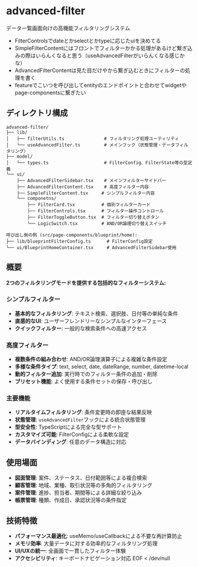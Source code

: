 # advanced-filter

データ一覧画面向けの高機能フィルタリングシステム

- FilterControlsでdateとかselectとかtypeに応じたuiを決めてる
- SimpleFilterContentにはフロントでフィルターかかる処理があるけど繋ぎ込みの際はいらんくなると思う（useAdvancedFilterがいらんくなる感じかな）
- AdvancedFilterContentは見た目だけやから繋ぎ込むときにフィルターの処理を書く
- featureでこいつを呼び出してentityのエンドポイントと合わせてwidgetやpage-componentsに繋ぎたい

## ディレクトリ構成

```
advanced-filter/
├── lib/
│   ├── filterUtils.ts               # フィルタリング処理ユーティリティ
│   └── useAdvancedFilter.ts         # メインフック（状態管理・データフィルタリング）
├── model/
│   └── types.ts                     # FilterConfig、FilterState等の型定義
└── ui/
    ├── AdvancedFilterSidebar.tsx    # メインフィルターサイドバー
    ├── AdvancedFilterContent.tsx    # 高度フィルター内容
    ├── SimpleFilterContent.tsx     # シンプルフィルター内容
    └── componetns/
        ├── FilterCard.tsx          # 個別フィルターカード
        ├── FilterControls.tsx      # フィルター操作コントロール
        ├── FilterToggleButton.tsx  # フィルター切り替えボタン
        └── LogicSwitch.tsx         # AND/OR論理切り替えスイッチ

呼び出し側の例 (src/page-components/blueprint/home):
├── lib/blueprintFilterConfig.ts      # FilterConfig設定
└── ui/BlueprintHomeContainer.tsx     # AdvancedFilterSidebar使用
```

## 概要

**2つのフィルタリングモードを提供する包括的なフィルターシステム:**

### シンプルフィルター

- **基本的なフィルタリング**: テキスト検索、選択肢、日付等の単純な条件
- **直感的なUI**: ユーザーフレンドリーなシンプルなインターフェース
- **クイックフィルター**: 一般的な検索条件への高速アクセス

### 高度フィルター

- **複数条件の組み合わせ**: AND/OR論理演算子による複雑な条件設定
- **多様な条件タイプ**: text, select, date, dateRange, number, datetime-local
- **動的フィルター追加**: 実行時でのフィルター条件の追加・削除
- **プリセット機能**: よく使用する条件セットの保存・呼び出し

### 主要機能

- **リアルタイムフィルタリング**: 条件変更時の即座な結果反映
- **状態管理**: `useAdvancedFilter`フックによる統合状態管理
- **型安全性**: TypeScriptによる完全な型サポート
- **カスタマイズ可能**: FilterConfigによる柔軟な設定
- **データバインディング**: 任意のデータ構造に対応

## 使用場面

- **図面管理**: 案件、ステータス、日付範囲等による複合検索
- **顧客管理**: 地域、業種、取引状況等の多角的フィルタリング
- **案件管理**: 進捗、担当者、期間等による詳細な絞り込み
- **帳票管理**: 種類、作成日、承認状況等の条件指定

## 技術特徴

- **パフォーマンス最適化**: useMemo/useCallbackによる不要な再計算防止
- **メモリ効率**: 大量データに対する効率的なフィルタリング処理
- **UI/UXの統一**: 全画面で一貫したフィルター体験
- **アクセシビリティ**: キーボードナビゲーション対応
  EOF < /dev/null
